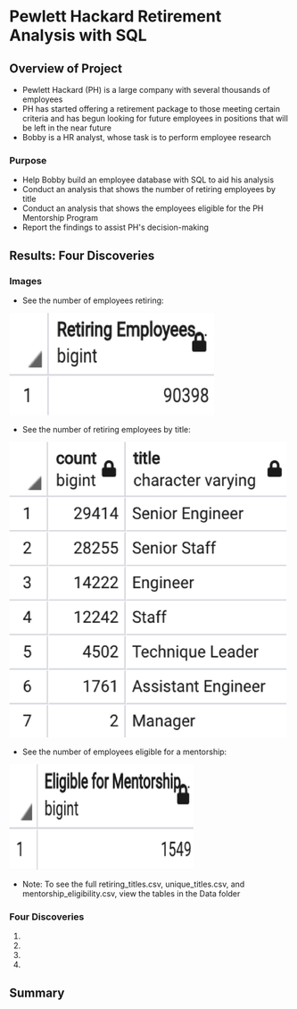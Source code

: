 # Pewlett Hackard Retirement Analysis with SQL 

## Overview of Project

* Pewlett Hackard (PH) is a large company with several thousands of employees
* PH has started offering a retirement package to those meeting certain criteria and has begun looking for future employees in positions that will be left in the near future 
* Bobby is a HR analyst, whose task is to perform employee research

### Purpose

* Help Bobby build an employee database with SQL to aid his analysis
* Conduct an analysis that shows the number of retiring employees by title
* Conduct an analysis that shows the employees eligible for the PH Mentorship Program 
* Report the findings to assist PH's decision-making 

## Results: Four Discoveries

### Images

* See the number of employees retiring:

![retiring_emp](Images/retiring_emp.png)
* See the number of retiring employees by title:

![retiring_titles](Images/retiring_titles.png)
* See the number of employees eligible for a mentorship:

![mentorship_elibility](Images/mentorship_eligibility.png)
* Note: To see the full retiring_titles.csv, unique_titles.csv, and mentorship_eligibility.csv, view the tables in the Data folder

### Four Discoveries

1. 
2. 
3. 
4. 

## Summary
